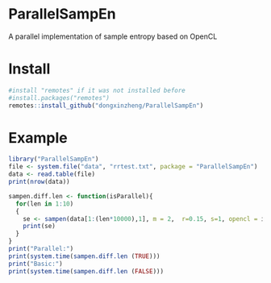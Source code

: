 # ParallelSampEn
A parallel implementation of sample entropy based on OpenCL
# Install
```R
#install "remotes" if it was not installed before
#install.packages("remotes")
remotes::install_github("dongxinzheng/ParallelSampEn")
```
# Example
```R
library("ParallelSampEn")
file <- system.file("data", "rrtest.txt", package = "ParallelSampEn")
data <- read.table(file)
print(nrow(data))

sampen.diff.len <- function(isParallel){
  for(len in 1:10)
  {
    se <- sampen(data[1:(len*10000),1], m = 2,  r=0.15, s=1, opencl = isParallel)
    print(se)
  }
}
print("Parallel:")
print(system.time(sampen.diff.len (TRUE)))
print("Basic:")
print(system.time(sampen.diff.len (FALSE)))
```
